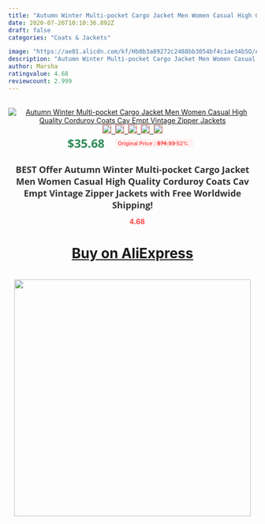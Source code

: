 ```yaml
---
title: "Autumn Winter Multi-pocket Cargo Jacket Men Women Casual High Quality Corduroy Coats Cav Empt Vintage Zipper Jackets"
date: 2020-07-26T10:10:36.892Z
draft: false
categories: "Coats & Jackets"

image: "https://ae01.alicdn.com/kf/Hb0b3a89272c2488bb3054bf4c1ae34b5O/Autumn-Winter-Multi-pocket-Cargo-Jacket-Men-Women-Casual-High-Quality-Corduroy-Coats-Cav-Empt-Vintage.jpg"
description: "Autumn Winter Multi-pocket Cargo Jacket Men Women Casual High Quality Corduroy Coats Cav Empt Vintage Zipper Jackets"
author: Marsha
ratingvalue: 4.68
reviewcount: 2.999
---
```

<br>
<div style="text-align: center;">
<a href="https://s.click.aliexpress.com/e/_9JLfnn" target="_blank" rel="nofollow noopener noreferrer"><img alt="Autumn Winter Multi-pocket Cargo Jacket Men Women Casual High Quality Corduroy Coats Cav Empt Vintage Zipper Jackets" class="magnifier-image" src="https://ae01.alicdn.com/kf/Hb0b3a89272c2488bb3054bf4c1ae34b5O/Autumn-Winter-Multi-pocket-Cargo-Jacket-Men-Women-Casual-High-Quality-Corduroy-Coats-Cav-Empt-Vintage.jpg_640x640.jpg">
<br>
<img style="border:1px solid salmon" src="https://ae01.alicdn.com/kf/Hb0b3a89272c2488bb3054bf4c1ae34b5O/Autumn-Winter-Multi-pocket-Cargo-Jacket-Men-Women-Casual-High-Quality-Corduroy-Coats-Cav-Empt-Vintage.jpg_120x120.jpg">&nbsp;&nbsp;<img style="border:1px solid salmon" src="https://ae01.alicdn.com/kf/H2f13f50655f848d59d4f06a25c56c4364/Autumn-Winter-Multi-pocket-Cargo-Jacket-Men-Women-Casual-High-Quality-Corduroy-Coats-Cav-Empt-Vintage.jpg_120x120.jpg">&nbsp;&nbsp;<img style="border:1px solid salmon" src="https://ae01.alicdn.com/kf/H6a428b59a66d4d1189653f028f2dae757/Autumn-Winter-Multi-pocket-Cargo-Jacket-Men-Women-Casual-High-Quality-Corduroy-Coats-Cav-Empt-Vintage.jpg_120x120.jpg">&nbsp;&nbsp;<img style="border:1px solid salmon" src="https://ae01.alicdn.com/kf/H5b64f00459304ac79460019ca50e9344h/Autumn-Winter-Multi-pocket-Cargo-Jacket-Men-Women-Casual-High-Quality-Corduroy-Coats-Cav-Empt-Vintage.jpg_120x120.jpg">&nbsp;&nbsp;<img style="border:1px solid salmon" src="https://ae01.alicdn.com/kf/Hc0e356a727174787a248f149ed742dcfZ/Autumn-Winter-Multi-pocket-Cargo-Jacket-Men-Women-Casual-High-Quality-Corduroy-Coats-Cav-Empt-Vintage.jpg_120x120.jpg"></a></div><br0>
<div style="text-align: center;"><span style="background-color: white; border: 0px; box-sizing: border-box; color: seagreen; display: inline-block; font-family: &quot;open sans&quot; , &quot;arial&quot; , &quot;helvetica&quot; , sans-serif , &quot;heiti&quot;; font-size: 24px; font-stretch: inherit; font-weight: 700; line-height: inherit; margin: 0px 10px 0px 0px; padding: 0px; vertical-align: middle;">$35.68 </span>
<span style="background: rgb(255 , 241 , 241); border-radius: 3px; border: 0px; box-sizing: border-box; color: #ff4747; display: inline-block; font-family: inherit; font-size: 12px; font-stretch: inherit; font-style: inherit; font-variant: inherit; font-weight: 600; line-height: inherit; margin: 0px; padding: 2px 5px; transform: scale(0.9); vertical-align: middle;">Original Price : <b style="text-decoration: line-through;">$74.33 </b> 52%&nbsp;&nbsp;</span></div>
<h1 style="color: #333333; display: inline-block; font-family: &quot;open sans&quot; , &quot;arial&quot; , &quot;helvetica&quot; , sans-serif , &quot;heiti&quot;; font-size: 18px; font-stretch: inherit; font-weight: 700; text-align: center;">BEST Offer Autumn Winter Multi-pocket Cargo Jacket Men Women Casual High Quality Corduroy Coats Cav Empt Vintage Zipper Jackets with Free Worldwide Shipping!</h1>
<div style="color: #ff4747; text-align: center;">
<img src="https://4.bp.blogspot.com/-M0ZcTcb-5uY/XleCXlxnR4I/AAAAAAAAAEc/OrjgMkXV1oMQFaCRZj5HQwOCBcu3w1FegCPcBGAYYCw/s1600/star.png" style="height: 15px;">&nbsp;<b>4.68</b></div>
<div class="button_cont" align="center"><a class="buynow_a" href="https://s.click.aliexpress.com/e/_9JLfnn" target="_blank" rel="nofollow noopener noreferrer"><H1>Buy on AliExpress</H1></a></div><br>
<div class="separator" style="clear: both; text-align: center;">
<img src="https://lh3.googleusercontent.com/-pTy5HemUv9M/XlePHvY0dAI/AAAAAAAAAE4/0nX5iRUoIWY8eMW9Dpxeirr157OZliDIgCLcBGAsYHQ/s1600/badge.gif" width="480">
</div>
